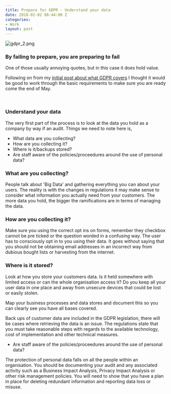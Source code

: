 ```yaml
---
title: Prepare for GDPR - Understand your data
date: 2018-02-02 08:44:00 Z
categories:
- Work
layout: post
---
```


![gdpr_2.png](/uploads/gdpr_2.png)
### By failing to prepare, you are preparing to fail

One of those usually annoying quotes, but in this case it does hold value. 

Following on from my [initial post about what GDPR covers](http://www.sushkelly.co.uk/work/2018/01/24/gdpr-for-small-businesses.html) I thought it would be good to work through the basic requirements to make sure you are ready come the end of May.
<!--more--> 

### Understand your data

The very first part of the process is to look at the data you hold as a company by way if an audit. Things we need to note here is, 

* What data are you collecting?
* How are you collecting it?
* Where is it/backups stored?
* Are staff aware of the policies/proceedures around the use of personal data?


### What are you collecting?

People talk about 'Big Data' and gathering everything you can about your users. The reality is with the changes in regulations it may make sense to consider what information you actually need from your customers. The more data you hold, the bigger the ramifications are in terms of managing the data.

### How are you collecting it?

Make sure you using the correct opt ins on forms, remember they checkbox cannot be pre ticked or the question worded in a confusing way. The user has to consciously opt in to you using their data. It goes without saying that you should not be  obtaining email addresses in an incorrect way from dubious bought lists or harvesting from the internet.

### Where is it stored?

Look at how you store your customers data. Is it held somewhere with limited access or can the whole organisation access it? Do you keep all your user data in one place and away from unsecure devices that could be lost or easily stolen.

Map your business processes and data stores and document this so you can clearly see you have all bases covered.

Back ups of customer data are included in the GDPR legislation, there will be cases where retrieving the data is an issue. The regulations state that you must take reasonable steps with regards to the available technology, cost of implementation and other technical measures.

* Are staff aware of the policies/proceedures around the use of personal data?

The protection of personal data falls on all the people within an organisation. You should be documenting your audit and any associated activity such as a Business Impact Analysis, Privacy Impact Analysis or other risk management policies. You will need to show that you have a plan in place for deleting redundant information and reporting data loss or misuse.

